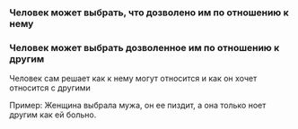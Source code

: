
### Человек может выбрать, что дозволено им по отношению к нему
### Человек может выбрать дозволенное им по отношению к другим

Человек сам решает как к нему могут относится и как он хочет относится с другими

Пример:
Женщина выбрала мужа, он ее пиздит, а она только ноет другим как ей больно.
